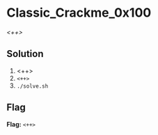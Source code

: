 # Classic_Crackme_0x100
*<++>*

## Solution
1. <++>
2. `<++>`
3. `./solve.sh`


## Flag
**Flag:** `<++>`
